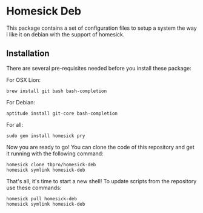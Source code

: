 Homesick Deb
============

This package contains a set of configuration files to setup a system the
way i like it on debian with the support of homesick.

Installation
------------

There are several pre-requisites needed before you install these package:

For OSX Lion:
        
    brew install git bash bash-completion

For Debian:

    aptitude install git-core bash-completion

For all:

    sudo gem install homesick pry

Now you are ready to go! You can clone the code of this repository and
get it running with the following command:

    homesick clone tbpro/homesick-deb
    homesick symlink homesick-deb

That's all, it's time to start a new shell! To update scripts from the
repository use these commands:

    homesick pull homesick-deb
    homesick symlink homesick-deb
